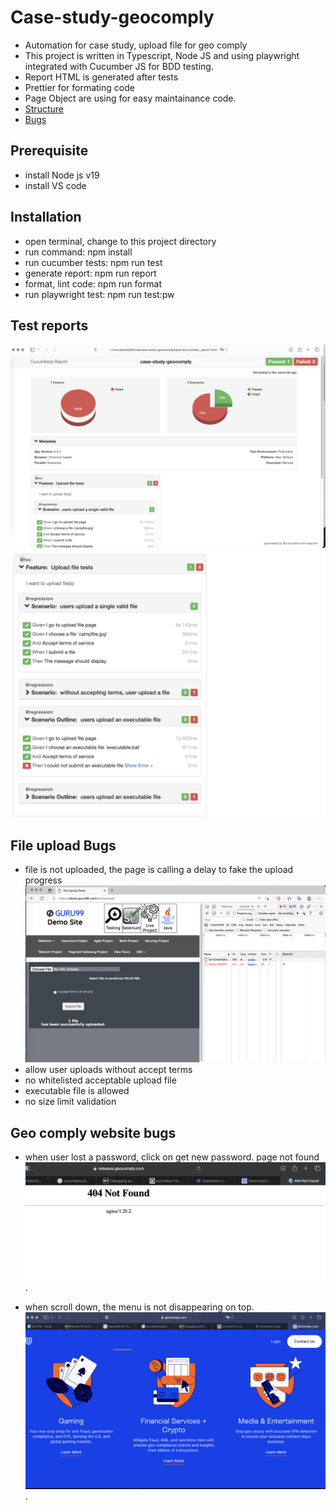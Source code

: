 # Case-study-geocomply
- Automation for case study, upload file for geo comply
- This project is written in Typescript, Node JS and using playwright integrated with Cucumber JS for BDD testing.
- Report HTML is generated after tests
- Prettier for formating code
- Page Object are using for easy maintainance code.
- [Structure](project.structure.md)
- [Bugs](#file-upload-bugs)
## Prerequisite
- install Node js v19
- install VS code
## Installation
- open terminal, change to this project directory
- run command: npm install
- run cucumber tests: npm run test
- generate report: npm run report
- format, lint code: npm run format
- run playwright test: npm run test:pw

## Test reports
  ![alt text for screen readers](screenshots/report.png "html report")
  ![alt text for screen readers](screenshots/report-details.png "BDD style")
## File upload Bugs
- file is not uploaded, the page is calling a delay to fake the upload progress
  ![alt text for screen readers](screenshots/no-file-upload-api-call.png "api upload not found")
- allow user uploads without accept terms
- no whitelisted acceptable upload file
- executable file is allowed
- no size limit validation

## Geo comply website bugs
- when user lost a password, click on get new password. page not found
![alt text for screen readers](screenshots/lost-and-get-new-pwd.png "page not found").

- when scroll down, the menu is not disappearing on top.
![alt text for screen readers](screenshots/menu-gone-when-scrolling-down.png "menu is not showed").